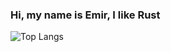 ### Hi, my name is Emir, I like Rust

![Top Langs](https://github-readme-stats.vercel.app/api/top-langs/?username=emirdero&theme=dracula&layout=compact&card_width=445)

